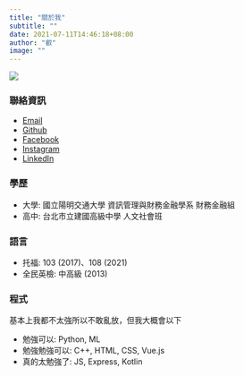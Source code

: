 ```yaml
---
title: "關於我"
subtitle: ""
date: 2021-07-11T14:46:18+08:00
author: "叡"
image: ""
---
```


![](https://i.imgur.com/oypXM0n.png)

### 聯絡資訊
* [Email](111012912jerry@gmail.com)
* [Github](https://github.com/Iceglitter632)
* [Facebook](https://www.facebook.com/jerry.wu.33234/)
* [Instagram](https://www.instagram.com/requiems_jubilation/?hl=en)
* [LinkedIn](https://www.linkedin.com/in/tsung-wu-2a154a20b/)

### 學歷
* 大學: 國立陽明交通大學 資訊管理與財務金融學系 財務金融組
* 高中: 台北市立建國高級中學 人文社會班

### 語言
* 托福: 103 (2017)、108 (2021)
* 全民英檢: 中高級 (2013)

### 程式
基本上我都不太強所以不敢亂放，但我大概會以下
* 勉強可以: Python, ML
* 勉強勉強可以: C++, HTML, CSS, Vue.js
* 真的太勉強了: JS, Express, Kotlin




